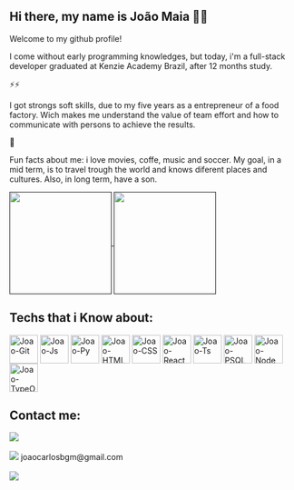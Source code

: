 ## Hi there, my name is João Maia 👨‍💻

Welcome to my github profile!

I come without early programming  knowledges, but today, i'm a full-stack developer graduated at Kenzie Academy Brazil, after 12 months study.

⚡⚡

I got strongs soft skills, due to my five years as a entrepreneur of a food factory. Wich makes me understand the value of team effort and how to communicate with persons to achieve the results.

🚀

Fun facts about me: i love movies, coffe, music and soccer. My goal, in a mid term, is to travel trough the world and knows diferent places and cultures. Also, in long term, have a son.

<div>
  <a href="https://github.com/JoaoMaiaBGM">
  <a href=""> 
  <img align="center" height="180" src="https://github-readme-stats-sigma-five.vercel.app/api/?username=JoaoMaiaBGM&show_icons=true&theme=dark&include_all_commits=true&count_private=true"/>
    <img align="center" height="180" src="https://github-readme-stats-sigma-five.vercel.app/api/top-langs/?username=JoaoMaiaBGM&theme=dark&line_height=40&hide=css"/> 
  </a>
</div>

## Techs that i Know about:

<div>
  <img src="https://cdn.jsdelivr.net/gh/devicons/devicon/icons/git/git-original.svg" width="50" height="50" align="center" alt="Joao-Git"/> 
  <img src="https://cdn.jsdelivr.net/gh/devicons/devicon/icons/javascript/javascript-plain.svg"  width="50" height="50" align="center" alt="Joao-Js"/>
  <img src="https://cdn.jsdelivr.net/gh/devicons/devicon/icons/python/python-plain.svg"  width="50" height="50" align="center" alt="Joao-Py"/>
  <img src="https://cdn.jsdelivr.net/gh/devicons/devicon/icons/html5/html5-original-wordmark.svg" width="50" height="50" align="center" alt="Joao-HTML"/>
  <img src="https://cdn.jsdelivr.net/gh/devicons/devicon/icons/css3/css3-original-wordmark.svg" width="50" height="50" align="center" alt="Joao-CSS"/>
  <img src="https://cdn.jsdelivr.net/gh/devicons/devicon/icons/react/react-original.svg"  width="50" height="50" align="center" alt="Joao-React"/>
  <img src="https://cdn.jsdelivr.net/gh/devicons/devicon/icons/typescript/typescript-original.svg" width="50" height="50" align="center" alt="Joao-Ts"/>
  <img src="https://cdn.jsdelivr.net/gh/devicons/devicon/icons/postgresql/postgresql-original.svg" width="50" height="50" align="center" alt="Joao-PSQL" />
  <img src="https://cdn.jsdelivr.net/gh/devicons/devicon/icons/nodejs/nodejs-original.svg" width="50" height="50" align="center" alt="Joao-Node" />
  <img src="https://api.iconify.design/logos/typeorm.svg" width="50" height="50" align="center" alt="Joao-TypeORM"/>
</div>

## Contact me:
<div>
  <a href="https://instagram.com/maiapemaia" target="_blank"><img src="https://img.shields.io/badge/-Instagram-%23E4405F?style=for-the-badge&logo=instagram&logoColor=white" target="_blank"></a>
</div><br>  
<div>
  <a href = "mailto:joaocarlosbgm@gmail.com"><img src="https://img.shields.io/badge/Gmail-D14836?style=for-the-badge&logo=gmail&logoColor=white" target="_blank"></a>   joaocarlosbgm@gmail.com
</div><br>
<div>
  <a href="https://www.linkedin.com/in/joaocarlosmaia" target="_blank"><img src="https://img.shields.io/badge/-LinkedIn-%230077B5?style=for-the-badge&logo=linkedin&logoColor=white" target="_blank"></a>   
</div><br>

